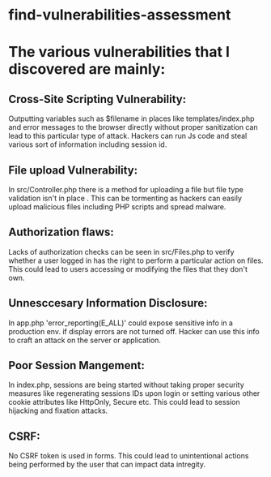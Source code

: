 # find-vulnerabilities-assessment

# The various vulnerabilities that I discovered are mainly:

## Cross-Site Scripting Vulnerability:

Outputting variables such as $filename in places like templates/index.php and error messages to the browser directly without proper sanitization can lead to this particular type of attack. Hackers can run Js code and steal various sort of information including session id.

## File upload Vulnerability: 

In src/Controller.php there is a method for uploading a file but file type validation isn't in place . This can be tormenting as hackers can easily upload malicious files including PHP scripts and spread malware.

## Authorization flaws:

Lacks of authorization checks can be seen in src/Files.php to verify whether a user logged in has the right to perform a particular action on files. This could lead to users accessing or modifying the files that they don't own.
 
## Unnesccesary Information Disclosure:

In app.php 'error_reporting(E_ALL)' could expose sensitive info in a production env. if display errors are not turned off. Hacker can use this info to craft an attack on the server or application.

## Poor Session Mangement:

In index.php, sessions are being started without taking proper security measures like regenerating sessions IDs upon login or setting various other cookie attributes like HttpOnly, Secure etc. This could lead to session hijacking and fixation attacks.

## CSRF:

No CSRF token is used in forms. This could lead to unintentional actions being performed by the user that can impact data intregity.
